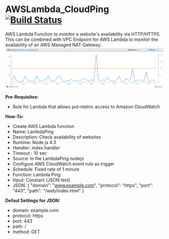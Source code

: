 # AWSLambda_CloudPing [![Build Status](https://travis-ci.org/chriselsen/AWSLambda_CloudPing.svg?branch=master)](https://travis-ci.org/chriselsen/AWSLambda_CloudPing)
AWS Lambda Function to monitor a website's availability via HTTP/HTTPS. This can be combined with VPC Endpoint for AWS Lambda to monitor the availability of an AWS Managed NAT Gateway.
![Screenshot](https://github.com/chriselsen/AWSLambda_CloudPing/raw/master/AWSLambdaPing.PNG)

**Pre-Requisites:**
* Role for Lambda that allows put-metric access to Amazon CloudWatch

**How-To:**
* Create AWS Lambda function
 * Name: LambdaPing
 * Description: Check availability of websites
 * Runtime: Node.js 4.3
 * Handler: index.handler
 * Timeout : 10 sec
 * Source: In file LambdaPing.nodejs
* Configure AWS CloudWatch event rule as trigger
 * Schedule: Fixed rate of 1 minute
 * Function: Lambda Ping
 * Input: Constant (JSON text)
 * JSON: { "domain": "www.example.com", "protocol": "https", "port": "443", "path": "/web/index.html" }

**Defaul Settings for JSON:**
 * domain: example.com
 * protocol: https
 * port: 443
 * path: /
 * method: GET
